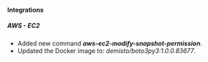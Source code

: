 
#### Integrations

##### AWS - EC2

- Added new command ***aws-ec2-modify-snapshot-permission***.
- Updated the Docker image to: *demisto/boto3py3:1.0.0.83677*.
